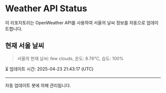 
# Weather API Status

이 리포지토리는 OpenWeather API를 사용하여 서울의 날씨 정보를 자동으로 업데이트합니다.

## 현재 서울 날씨
> 서울의 현재 날씨: few clouds, 온도: 8.76°C, 습도: 100%

⏳ 업데이트 시간: 2025-04-23 21:43:17 (UTC)

---
자동 업데이트 봇에 의해 관리됩니다.
